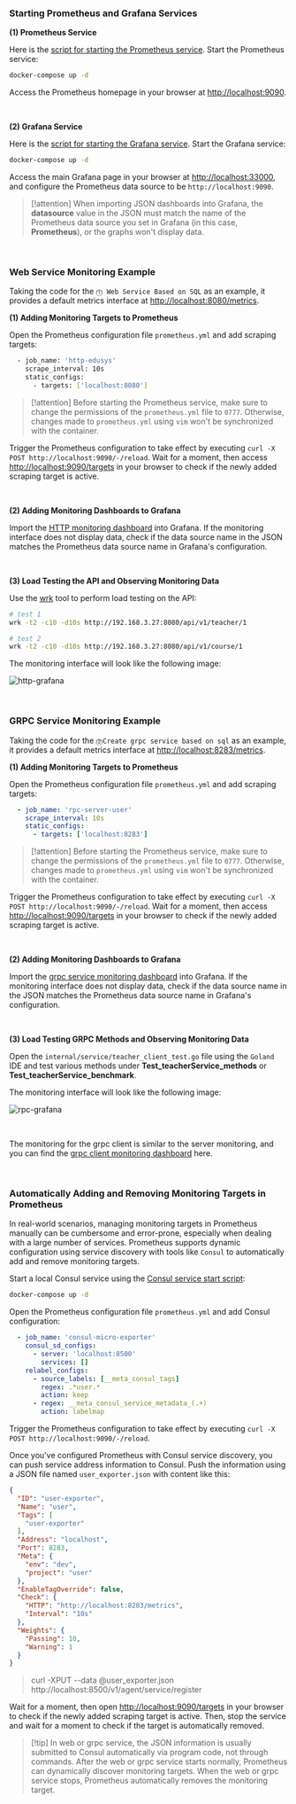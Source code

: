 ### Starting Prometheus and Grafana Services

**(1) Prometheus Service**

Here is the [script for starting the Prometheus service](https://github.com/zhufuyi/sponge/tree/main/test/server/monitor/prometheus). Start the Prometheus service:

```bash
docker-compose up -d
```

Access the Prometheus homepage in your browser at [http://localhost:9090](http://localhost:9090/).

<br>

**(2) Grafana Service**

Here is the [script for starting the Grafana service](https://github.com/zhufuyi/sponge/tree/main/test/server/monitor/grafana). Start the Grafana service:

```bash
docker-compose up -d
```

Access the main Grafana page in your browser at [http://localhost:33000](http://localhost:33000), and configure the Prometheus data source to be `http://localhost:9090`.

> [!attention] When importing JSON dashboards into Grafana, the **datasource** value in the JSON must match the name of the Prometheus data source you set in Grafana (in this case, **Prometheus**), or the graphs won't display data.

<br>

### Web Service Monitoring Example

Taking the code for the `⓵ Web Service Based on SQL` as an example, it provides a default metrics interface at [http://localhost:8080/metrics](http://localhost:8080/metrics).

**(1) Adding Monitoring Targets to Prometheus**

Open the Prometheus configuration file `prometheus.yml` and add scraping targets:

```bash
  - job_name: 'http-edusys'
    scrape_interval: 10s
    static_configs:
      - targets: ['localhost:8080']
```

> [!attention] Before starting the Prometheus service, make sure to change the permissions of the `prometheus.yml` file to `0777`. Otherwise, changes made to `prometheus.yml` using `vim` won't be synchronized with the container.

Trigger the Prometheus configuration to take effect by executing `curl -X POST http://localhost:9090/-/reload`. Wait for a moment, then access [http://localhost:9090/targets](http://localhost:9090/targets) in your browser to check if the newly added scraping target is active.

<br>

**(2) Adding Monitoring Dashboards to Grafana**

Import the [HTTP monitoring dashboard](https://github.com/zhufuyi/sponge/blob/main/pkg/gin/middleware/metrics/gin_grafana.json) into Grafana. If the monitoring interface does not display data, check if the data source name in the JSON matches the Prometheus data source name in Grafana's configuration.

<br>

**(3) Load Testing the API and Observing Monitoring Data**

Use the [wrk](https://github.com/wg/wrk) tool to perform load testing on the API:

```bash
# test 1
wrk -t2 -c10 -d10s http://192.168.3.27:8080/api/v1/teacher/1

# test 2
wrk -t2 -c10 -d10s http://192.168.3.27:8080/api/v1/course/1
```

The monitoring interface will look like the following image:

![http-grafana](https://raw.githubusercontent.com/zhufuyi/sponge_examples/main/assets/http-grafana.jpg)

<br>

### GRPC Service Monitoring Example

Taking the code for the `⓶Create grpc service based on sql` as an example, it provides a default metrics interface at [http://localhost:8283/metrics](http://localhost:8283/metrics).

**(1) Adding Monitoring Targets to Prometheus**

Open the Prometheus configuration file `prometheus.yml` and add scraping targets:

```yaml
  - job_name: 'rpc-server-user'
    scrape_interval: 10s
    static_configs:
      - targets: ['localhost:8283']
```

> [!attention] Before starting the Prometheus service, make sure to change the permissions of the `prometheus.yml` file to `0777`. Otherwise, changes made to `prometheus.yml` using `vim` won't be synchronized with the container.

Trigger the Prometheus configuration to take effect by executing `curl -X POST http://localhost:9090/-/reload`. Wait for a moment, then access [http://localhost:9090/targets](http://localhost:9090/targets) in your browser to check if the newly added scraping target is active.

<br>

**(2) Adding Monitoring Dashboards to Grafana**

Import the [grpc service monitoring dashboard](https://github.com/zhufuyi/sponge/blob/main/pkg/grpc/metrics/server_grafana.json) into Grafana. If the monitoring interface does not display data, check if the data source name in the JSON matches the Prometheus data source name in Grafana's configuration.

<br>

**(3) Load Testing GRPC Methods and Observing Monitoring Data**

Open the `internal/service/teacher_client_test.go` file using the `Goland` IDE and test various methods under **Test_teacherService_methods** or **Test_teacherService_benchmark**.

The monitoring interface will look like the following image:

![rpc-grafana](https://raw.githubusercontent.com/zhufuyi/sponge_examples/main/assets/rpc-grafana.jpg)

<br>

The monitoring for the grpc client is similar to the server monitoring, and you can find the [grpc client monitoring dashboard](https://github.com/zhufuyi/sponge/blob/main/pkg/grpc/metrics/client_grafana.json) here.

<br>

### Automatically Adding and Removing Monitoring Targets in Prometheus

In real-world scenarios, managing monitoring targets in Prometheus manually can be cumbersome and error-prone, especially when dealing with a large number of services. Prometheus supports dynamic configuration using service discovery with tools like `Consul` to automatically add and remove monitoring targets.

Start a local Consul service using the [Consul service start script](https://github.com/zhufuyi/sponge/tree/main/test/server/consul):

```bash
docker-compose up -d
```

Open the Prometheus configuration file `prometheus.yml` and add Consul configuration:

```yaml
  - job_name: 'consul-micro-exporter'
    consul_sd_configs:
      - server: 'localhost:8500'
        services: []  
    relabel_configs:
      - source_labels: [__meta_consul_tags]
        regex: .*user.*
        action: keep
      - regex: __meta_consul_service_metadata_(.+)
        action: labelmap
```

Trigger the Prometheus configuration to take effect by executing `curl -X POST http://localhost:9090/-/reload`.

Once you've configured Prometheus with Consul service discovery, you can push service address information to Consul. Push the information using a JSON file named `user_exporter.json` with content like this:

```json
{
  "ID": "user-exporter",
  "Name": "user",
  "Tags": [
    "user-exporter"
  ],
  "Address": "localhost",
  "Port": 8283,
  "Meta": {
    "env": "dev",
    "project": "user"
  },
  "EnableTagOverride": false,
  "Check": {
    "HTTP": "http://localhost:8283/metrics",
    "Interval": "10s"
  },
  "Weights": {
    "Passing": 10,
    "Warning": 1
  }
}
```

> curl -XPUT --data @user_exporter.json http://localhost:8500/v1/agent/service/register

Wait for a moment, then open [http://localhost:9090/targets](http://localhost:9090/targets) in your browser to check if the newly added scraping target is active. Then, stop the service and wait for a moment to check if the target is automatically removed.

> [!tip] In web or grpc service, the JSON information is usually submitted to Consul automatically via program code, not through commands. After the web or grpc service starts normally, Prometheus can dynamically discover monitoring targets. When the web or grpc service stops, Prometheus automatically removes the monitoring target.

<br>
